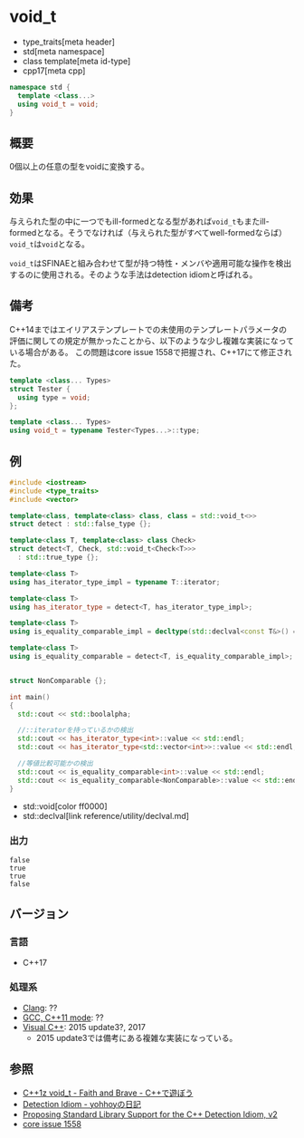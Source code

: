 # void_t
* type_traits[meta header]
* std[meta namespace]
* class template[meta id-type]
* cpp17[meta cpp]

```cpp
namespace std {
  template <class...>
  using void_t = void;
}
```

## 概要
0個以上の任意の型をvoidに変換する。

## 効果
与えられた型の中に一つでもill-formedとなる型があれば`void_t`もまたill-formedとなる。そうでなければ（与えられた型がすべてwell-formedならば）`void_t`は`void`となる。

`void_t`はSFINAEと組み合わせて型が持つ特性・メンバや適用可能な操作を検出するのに使用される。そのような手法はdetection idiomと呼ばれる。


## 備考
C++14まではエイリアステンプレートでの未使用のテンプレートパラメータの評価に関しての規定が無かったことから、以下のような少し複雑な実装になっている場合がある。
この問題はcore issue 1558で把握され、C++17にて修正された。

```cpp
template <class... Types>
struct Tester {
  using type = void;
};

template <class... Types>
using void_t = typename Tester<Types...>::type;
```

## 例

```cpp example
#include <iostream>
#include <type_traits>
#include <vector>

template<class, template<class> class, class = std::void_t<>>
struct detect : std::false_type {};

template<class T, template<class> class Check>
struct detect<T, Check, std::void_t<Check<T>>>
  : std::true_type {};

template<class T>
using has_iterator_type_impl = typename T::iterator;

template<class T>
using has_iterator_type = detect<T, has_iterator_type_impl>;

template<class T>
using is_equality_comparable_impl = decltype(std::declval<const T&>() == std::declval<const T&>());

template<class T>
using is_equality_comparable = detect<T, is_equality_comparable_impl>;


struct NonComparable {};

int main()
{
  std::cout << std::boolalpha;

  //::iteratorを持っているかの検出
  std::cout << has_iterator_type<int>::value << std::endl;
  std::cout << has_iterator_type<std::vector<int>>::value << std::endl;

  //等値比較可能かの検出
  std::cout << is_equality_comparable<int>::value << std::endl;
  std::cout << is_equality_comparable<NonComparable>::value << std::endl;  
}
```
* std::void[color ff0000]
* std::declval[link reference/utility/declval.md]

### 出力
```
false
true
true
false
```

## バージョン
### 言語
- C++17

### 処理系
- [Clang](/implementation.md#clang): ??
- [GCC, C++11 mode](/implementation.md#gcc): ??
- [Visual C++](/implementation.md#visual_cpp): 2015 update3?, 2017
	- 2015 update3では備考にある複雑な実装になっている。

## 参照
- [C++1z void_t - Faith and Brave - C++で遊ぼう](https://faithandbrave.hateblo.jp/entry/2016/09/05/170810)
- [Detection Idiom - yohhoyの日記](https://yohhoy.hatenadiary.jp/entry/20151103/p1)
- [Proposing Standard Library Support for the C++ Detection Idiom, v2](http://www.open-std.org/jtc1/sc22/wg21/docs/papers/2015/n4502.pdf)
- [core issue 1558](http://www.open-std.org/jtc1/sc22/wg21/docs/papers/2014/n3952.html#1558)
